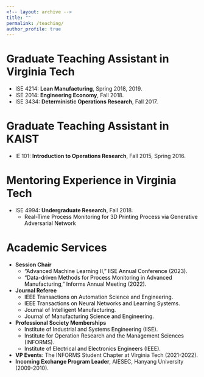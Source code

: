 ```yaml
---
<!-- layout: archive -->
title: ""
permalink: /teaching/
author_profile: true
---
```

# Graduate Teaching Assistant in Virginia Tech
* ISE 4214: **Lean Manufacturing**, Spring 2018, 2019.
* ISE 2014: **Engineering Economy**, Fall 2018.
* ISE 3434: **Deterministic Operations Research**, Fall 2017.

# Graduate Teaching Assistant in KAIST
* IE 101: **Introduction to Operations Research**, Fall 2015, Spring 2016.

# Mentoring Experience in Virginia Tech
* ISE 4994: **Undergraduate Research**, Fall 2018.
  * <span style="color: black"> Real-Time Process Monitoring for 3D Printing Process via Generative Adversarial Network  </span>
    
# Academic Services
*  **Session Chair**
   * <span style="color: black"> “Advanced Machine Learning II,” IISE Annual Conference (2023).  </span>
   * <span style="color: black"> “Data-driven Methods for Process Monitoring in Advanced Manufacturing,” Informs Annual
Meeting (2022).  </span> 
*  **Journal Referee**
   * <span style="color: black"> IEEE Transactions on Automation Science and Engineering.  </span>
   * <span style="color: black"> IEEE Transactions on Neural Networks and Learning Systems.  </span>
   * <span style="color: black"> Journal of Intelligent Manufacturing.  </span>
   * <span style="color: black"> Journal of Manufacturing Science and Engineering.  </span>
*  **Professional Society Memberships**
   * <span style="color: black"> Institute of Industrial and Systems Engineering (IISE).  </span>
   * <span style="color: black"> Institute for Operation Research and the Management Sciences (INFORMS).  </span>
   * <span style="color: black"> Institute of Electrical and Electronics Engineers (IEEE).  </span>
*  **VP Events**: The INFORMS Student Chapter at Virginia Tech (2021-2022).   
*  **Incoming Exchange Program Leader**, AIESEC, Hanyang University (2009-2010).

